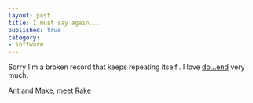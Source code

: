```yaml
---
layout: post
title: I must say again...
published: true
category:
- software
---
```

Sorry I'm a broken record that keeps repeating itself.. I love [do...end](http://www.zenspider.com/Languages/Ruby/QuickRef.html#30) very much.  
  
Ant and Make, meet [Rake](http://martinfowler.com/articles/rake.html)

